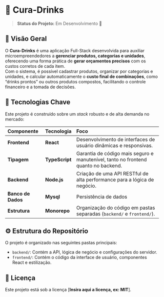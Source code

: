 # 🍹 Cura-Drinks

> **Status do Projeto:** Em Desenvolvimento 🚧

## 📝 Visão Geral

O **Cura-Drinks** é uma aplicação Full-Stack desenvolvida para auxiliar microempreendedores a **gerenciar produtos, categorias e unidades**, oferecendo uma forma prática de **gerar orçamentos precisos** com os custos corretos de cada item.  
Com o sistema, é possível cadastrar produtos, organizar por categorias e unidades, e calcular automaticamente o **custo final de combinações**, como “drinks prontos” ou outros produtos compostos, facilitando o controle financeiro e a tomada de decisões.



## 🚀 Tecnologias Chave

Este projeto é construído sobre um *stack* robusto e de alta demanda no mercado:

| Componente | Tecnologia | Foco |
| :--- | :--- | :--- |
| **Frontend** | **React** | Desenvolvimento de interfaces de usuário dinâmicas e responsivas. |
| **Tipagem** | **TypeScript** | Garantia de código mais seguro e manutenível, tanto no frontend quanto no backend. |
| **Backend** | **Node.js** | Criação de uma API RESTful de alta performance para a lógica de negócio. |
| **Banco de Dados** | **Mysql** | Persistência de dados 
| **Estrutura** | **Monorepo** | Organização do código em pastas separadas (`backend/` e `frontend/`). |

## ⚙️ Estrutura do Repositório

O projeto é organizado nas seguintes pastas principais:

*   `backend/`: Contém a API, lógica de negócio e configurações do servidor.
*   `frontend/`: Contém o código da interface de usuário, componentes React e estilização.



## 📄 Licença

Este projeto está sob a licença [**Insira aqui a licença, ex: MIT**].
